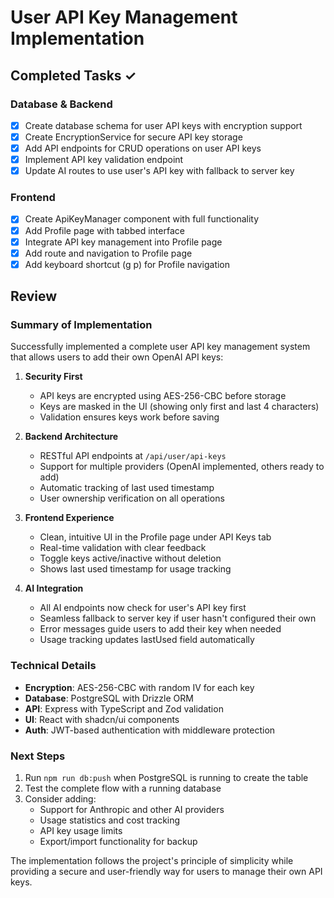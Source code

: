 # User API Key Management Implementation

## Completed Tasks ✓

### Database & Backend
- [x] Create database schema for user API keys with encryption support
- [x] Create EncryptionService for secure API key storage
- [x] Add API endpoints for CRUD operations on user API keys
- [x] Implement API key validation endpoint
- [x] Update AI routes to use user's API key with fallback to server key

### Frontend
- [x] Create ApiKeyManager component with full functionality
- [x] Add Profile page with tabbed interface
- [x] Integrate API key management into Profile page
- [x] Add route and navigation to Profile page
- [x] Add keyboard shortcut (g p) for Profile navigation

## Review

### Summary of Implementation

Successfully implemented a complete user API key management system that allows users to add their own OpenAI API keys:

1. **Security First**
   - API keys are encrypted using AES-256-CBC before storage
   - Keys are masked in the UI (showing only first and last 4 characters)
   - Validation ensures keys work before saving

2. **Backend Architecture**
   - RESTful API endpoints at `/api/user/api-keys`
   - Support for multiple providers (OpenAI implemented, others ready to add)
   - Automatic tracking of last used timestamp
   - User ownership verification on all operations

3. **Frontend Experience**
   - Clean, intuitive UI in the Profile page under API Keys tab
   - Real-time validation with clear feedback
   - Toggle keys active/inactive without deletion
   - Shows last used timestamp for usage tracking

4. **AI Integration**
   - All AI endpoints now check for user's API key first
   - Seamless fallback to server key if user hasn't configured their own
   - Error messages guide users to add their key when needed
   - Usage tracking updates lastUsed field automatically

### Technical Details

- **Encryption**: AES-256-CBC with random IV for each key
- **Database**: PostgreSQL with Drizzle ORM
- **API**: Express with TypeScript and Zod validation
- **UI**: React with shadcn/ui components
- **Auth**: JWT-based authentication with middleware protection

### Next Steps

1. Run `npm run db:push` when PostgreSQL is running to create the table
2. Test the complete flow with a running database
3. Consider adding:
   - Support for Anthropic and other AI providers
   - Usage statistics and cost tracking
   - API key usage limits
   - Export/import functionality for backup

The implementation follows the project's principle of simplicity while providing a secure and user-friendly way for users to manage their own API keys.